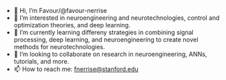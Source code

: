- 👋 Hi, I’m Favour/@favour-nerrise
- 👀 I’m interested in neuroengineering and neurotechnologies, control and optimization theories, and deep learning.
- 🌱 I’m currently learning differeny strategies in combining signal processing, deep learning, and neuroengineering to create novel methods for neurotechnologies.
- 💞️ I’m looking to collaborate on research in neuroengineering, ANNs, tutorials, and more.
- 📫 How to reach me: fnerrise@stanford.edu

<!---
favour-nerrise/favour-nerrise is a ✨ special ✨ repository because its `README.md` (this file) appears on your GitHub profile.
You can click the Preview link to take a look at your changes.
--->
